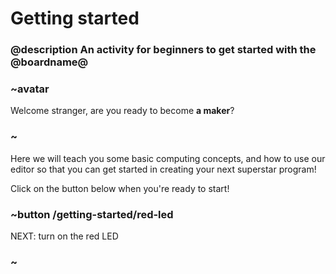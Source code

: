 # Getting started

### @description An activity for beginners to get started with the @boardname@


### ~avatar

Welcome stranger, are you ready to become **a maker**?

### ~

Here we will teach you some basic computing concepts, and how to use our editor so that you can get started in creating your next superstar program!

Click on the button below when you're ready to start!

### ~button /getting-started/red-led

NEXT: turn on the red LED

### ~